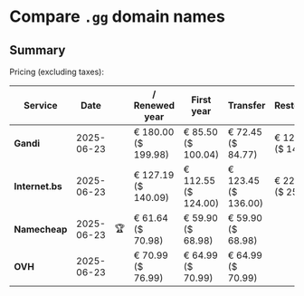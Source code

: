 # Compare `.gg` domain names

## Summary

Pricing (excluding taxes):

| Service | Date |  | / Renewed year | First year | Transfer | Restoration |
|--|--|--|--|--|--|--|
| **Gandi** | 2025-06-23 |  | € 180.00<br>($ 199.98) | € 85.50<br>($ 100.04) | € 72.45<br>($ 84.77) | € 120.00<br>($ 140.40) |
| **Internet.bs** | 2025-06-23 |  | € 127.19<br>($ 140.09) | € 112.55<br>($ 124.00) | € 123.45<br>($ 136.00) | € 227.05<br>($ 250.09) |
| **Namecheap** | 2025-06-23 | 🏆 | € 61.64<br>($ 70.98) | € 59.90<br>($ 68.98) | € 59.90<br>($ 68.98) |  |
| **OVH** | 2025-06-23 |  | € 70.99<br>($ 76.99) | € 64.99<br>($ 70.99) | € 64.99<br>($ 70.99) |  |
